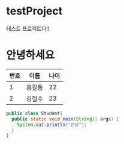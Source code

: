 # testProject
테스트 프로젝트다!!

# 안녕하세요

|번호|이름|나이|
|---|---|---|
|1|홍길동|22|
|2|김철수|23|

```java
public class Student{
  public static void main(String[] args) {
    System.out.println("안녕");
  }
}
```

